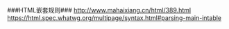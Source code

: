 ###HTML嵌套规则###
http://www.mahaixiang.cn/html/389.html
https://html.spec.whatwg.org/multipage/syntax.html#parsing-main-intable
